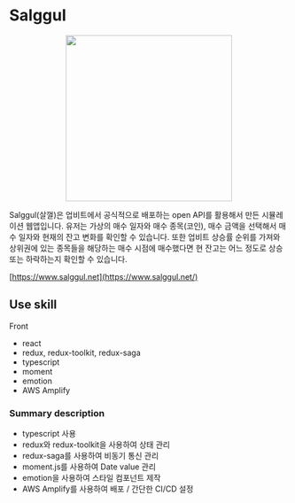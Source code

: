 # Salggul

<center><img src="https://images.velog.io/images/badbeoti/post/c4526830-83c6-41ed-a1c7-f5f054b5bb59/%E1%84%89%E1%85%B3%E1%84%8F%E1%85%B3%E1%84%85%E1%85%B5%E1%86%AB%E1%84%89%E1%85%A3%E1%86%BA%202021-09-23%20%E1%84%8B%E1%85%A9%E1%84%92%E1%85%AE%207.17.19.png" width="300"></center>

Salggul(살껄)은 업비트에서 공식적으로 배포하는 open API를 활용해서 만든 시뮬레이션 웹앱입니다. 유저는 가상의 매수 일자와 매수 종목(코인), 매수 금액을 선택해서 매수 일자와 현재의 잔고 변화를 확인할 수 있습니다. 또한 업비트 상승률 순위를 가져와 상위권에 있는 종목들을 해당하는 매수 시점에 매수했다면 현 잔고는 어느 정도로 상승 또는 하락하는지 확인할 수 있습니다.

[https://www.salggul.net](https://www.salggul.net/)

## Use skill

Front

- react
- redux, redux-toolkit, redux-saga
- typescript
- moment
- emotion
- AWS Amplify

### Summary description

- typescript 사용
- redux와 redux-toolkit을 사용하여 상태 관리
- redux-saga를 사용하여 비동기 통신 관리
- moment.js를 사용하여 Date value 관리
- emotion을 사용하여 스타일 컴포넌트 제작
- AWS Amplify를 사용하여 배포 / 간단한 CI/CD 설정
